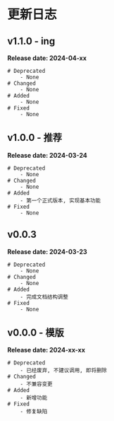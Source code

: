 # 更新日志


## v1.1.0 - ing
**Release date: 2024-04-xx**
```shell
# Deprecated
    - None
# Changed
    - None
# Added
    - None
# Fixed
    - None
```


## v1.0.0 - 推荐
**Release date: 2024-03-24**
```shell
# Deprecated
    - None
# Changed
    - None
# Added
    - 第一个正式版本, 实现基本功能
# Fixed
    - None
```



## v0.0.3
**Release date: 2024-03-23**
```shell
# Deprecated
    - None
# Changed
    - None
# Added
    - 完成文档结构调整
# Fixed
    - None
```

## v0.0.0 - 模版
**Release date: 2024-xx-xx**
```shell
# Deprecated
    - 已经废弃, 不建议调用, 即将删除
# Changed
    - 不兼容变更
# Added
    - 新增功能
# Fixed
    - 修复缺陷
```